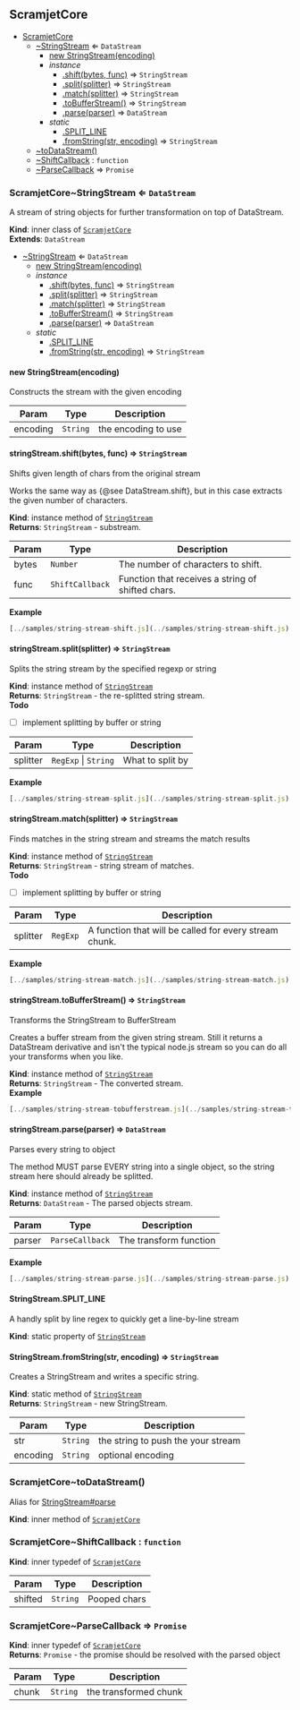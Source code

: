 <a name="module_ScramjetCore"></a>

## ScramjetCore

* [ScramjetCore](#module_ScramjetCore)
    * [~StringStream](#module_ScramjetCore..StringStream) ⇐ <code>DataStream</code>
        * [new StringStream(encoding)](#new_module_ScramjetCore..StringStream_new)
        * _instance_
            * [.shift(bytes, func)](#module_ScramjetCore..StringStream+shift) ⇒ <code>StringStream</code>
            * [.split(splitter)](#module_ScramjetCore..StringStream+split) ⇒ <code>StringStream</code>
            * [.match(splitter)](#module_ScramjetCore..StringStream+match) ⇒ <code>StringStream</code>
            * [.toBufferStream()](#module_ScramjetCore..StringStream+toBufferStream) ⇒ <code>StringStream</code>
            * [.parse(parser)](#module_ScramjetCore..StringStream+parse) ⇒ <code>DataStream</code>
        * _static_
            * [.SPLIT_LINE](#module_ScramjetCore..StringStream.SPLIT_LINE)
            * [.fromString(str, encoding)](#module_ScramjetCore..StringStream.fromString) ⇒ <code>StringStream</code>
    * [~toDataStream()](#module_ScramjetCore..toDataStream)
    * [~ShiftCallback](#module_ScramjetCore..ShiftCallback) : <code>function</code>
    * [~ParseCallback](#module_ScramjetCore..ParseCallback) ⇒ <code>Promise</code>

<a name="module_ScramjetCore..StringStream"></a>

### ScramjetCore~StringStream ⇐ <code>DataStream</code>
A stream of string objects for further transformation on top of DataStream.

**Kind**: inner class of [<code>ScramjetCore</code>](#module_ScramjetCore)  
**Extends**: <code>DataStream</code>  

* [~StringStream](#module_ScramjetCore..StringStream) ⇐ <code>DataStream</code>
    * [new StringStream(encoding)](#new_module_ScramjetCore..StringStream_new)
    * _instance_
        * [.shift(bytes, func)](#module_ScramjetCore..StringStream+shift) ⇒ <code>StringStream</code>
        * [.split(splitter)](#module_ScramjetCore..StringStream+split) ⇒ <code>StringStream</code>
        * [.match(splitter)](#module_ScramjetCore..StringStream+match) ⇒ <code>StringStream</code>
        * [.toBufferStream()](#module_ScramjetCore..StringStream+toBufferStream) ⇒ <code>StringStream</code>
        * [.parse(parser)](#module_ScramjetCore..StringStream+parse) ⇒ <code>DataStream</code>
    * _static_
        * [.SPLIT_LINE](#module_ScramjetCore..StringStream.SPLIT_LINE)
        * [.fromString(str, encoding)](#module_ScramjetCore..StringStream.fromString) ⇒ <code>StringStream</code>

<a name="new_module_ScramjetCore..StringStream_new"></a>

#### new StringStream(encoding)
Constructs the stream with the given encoding


| Param | Type | Description |
| --- | --- | --- |
| encoding | <code>String</code> | the encoding to use |

<a name="module_ScramjetCore..StringStream+shift"></a>

#### stringStream.shift(bytes, func) ⇒ <code>StringStream</code>
Shifts given length of chars from the original stream

Works the same way as {@see DataStream.shift}, but in this case extracts
the given number of characters.

**Kind**: instance method of [<code>StringStream</code>](#module_ScramjetCore..StringStream)  
**Returns**: <code>StringStream</code> - substream.  

| Param | Type | Description |
| --- | --- | --- |
| bytes | <code>Number</code> | The number of characters to shift. |
| func | <code>ShiftCallback</code> | Function that receives a string of shifted                                 chars. |

**Example**  
```js
[../samples/string-stream-shift.js](../samples/string-stream-shift.js)
```
<a name="module_ScramjetCore..StringStream+split"></a>

#### stringStream.split(splitter) ⇒ <code>StringStream</code>
Splits the string stream by the specified regexp or string

**Kind**: instance method of [<code>StringStream</code>](#module_ScramjetCore..StringStream)  
**Returns**: <code>StringStream</code> - the re-splitted string stream.  
**Todo**

- [ ] implement splitting by buffer or string


| Param | Type | Description |
| --- | --- | --- |
| splitter | <code>RegExp</code> \| <code>String</code> | What to split by |

**Example**  
```js
[../samples/string-stream-split.js](../samples/string-stream-split.js)
```
<a name="module_ScramjetCore..StringStream+match"></a>

#### stringStream.match(splitter) ⇒ <code>StringStream</code>
Finds matches in the string stream and streams the match results

**Kind**: instance method of [<code>StringStream</code>](#module_ScramjetCore..StringStream)  
**Returns**: <code>StringStream</code> - string stream of matches.  
**Todo**

- [ ] implement splitting by buffer or string


| Param | Type | Description |
| --- | --- | --- |
| splitter | <code>RegExp</code> | A function that will be called for every                             stream chunk. |

**Example**  
```js
[../samples/string-stream-match.js](../samples/string-stream-match.js)
```
<a name="module_ScramjetCore..StringStream+toBufferStream"></a>

#### stringStream.toBufferStream() ⇒ <code>StringStream</code>
Transforms the StringStream to BufferStream

Creates a buffer stream from the given string stream. Still it returns a
DataStream derivative and isn't the typical node.js stream so you can do
all your transforms when you like.

**Kind**: instance method of [<code>StringStream</code>](#module_ScramjetCore..StringStream)  
**Returns**: <code>StringStream</code> - The converted stream.  
**Example**  
```js
[../samples/string-stream-tobufferstream.js](../samples/string-stream-tobufferstream.js)
```
<a name="module_ScramjetCore..StringStream+parse"></a>

#### stringStream.parse(parser) ⇒ <code>DataStream</code>
Parses every string to object

The method MUST parse EVERY string into a single object, so the string
stream here should already be splitted.

**Kind**: instance method of [<code>StringStream</code>](#module_ScramjetCore..StringStream)  
**Returns**: <code>DataStream</code> - The parsed objects stream.  

| Param | Type | Description |
| --- | --- | --- |
| parser | <code>ParseCallback</code> | The transform function |

**Example**  
```js
[../samples/string-stream-parse.js](../samples/string-stream-parse.js)
```
<a name="module_ScramjetCore..StringStream.SPLIT_LINE"></a>

#### StringStream.SPLIT_LINE
A handly split by line regex to quickly get a line-by-line stream

**Kind**: static property of [<code>StringStream</code>](#module_ScramjetCore..StringStream)  
<a name="module_ScramjetCore..StringStream.fromString"></a>

#### StringStream.fromString(str, encoding) ⇒ <code>StringStream</code>
Creates a StringStream and writes a specific string.

**Kind**: static method of [<code>StringStream</code>](#module_ScramjetCore..StringStream)  
**Returns**: <code>StringStream</code> - new StringStream.  

| Param | Type | Description |
| --- | --- | --- |
| str | <code>String</code> | the string to push the your stream |
| encoding | <code>String</code> | optional encoding |

<a name="module_ScramjetCore..toDataStream"></a>

### ScramjetCore~toDataStream()
Alias for [StringStream#parse](StringStream#parse)

**Kind**: inner method of [<code>ScramjetCore</code>](#module_ScramjetCore)  
<a name="module_ScramjetCore..ShiftCallback"></a>

### ScramjetCore~ShiftCallback : <code>function</code>
**Kind**: inner typedef of [<code>ScramjetCore</code>](#module_ScramjetCore)  

| Param | Type | Description |
| --- | --- | --- |
| shifted | <code>String</code> | Pooped chars |

<a name="module_ScramjetCore..ParseCallback"></a>

### ScramjetCore~ParseCallback ⇒ <code>Promise</code>
**Kind**: inner typedef of [<code>ScramjetCore</code>](#module_ScramjetCore)  
**Returns**: <code>Promise</code> - the promise should be resolved with the parsed object  

| Param | Type | Description |
| --- | --- | --- |
| chunk | <code>String</code> | the transformed chunk |


